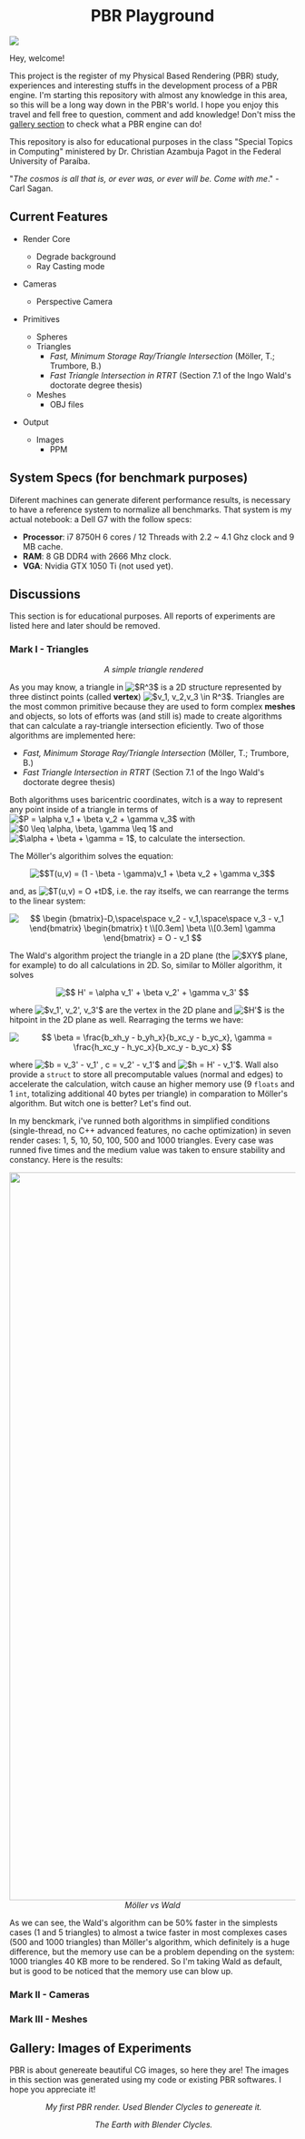 
<h1 align="center">PBR Playground</h1>

<img src="https://github.com/Gabrielnero000/PBR-Playground/blob/master/gallery/first.png?raw=true">

Hey, welcome! 

This project is the register of my Physical Based Rendering (PBR) study, experiences and interesting stuffs in the development process of a PBR engine. I'm starting this repository with almost any knowledge in this area, so this will be a long way down in the PBR's world. I hope you enjoy this travel and fell free to question, comment and  add knowledge! Don't miss the [gallery section](https://github.com/Gabrielnero000/PBR-Playground#gallery-images-of-experiments) to check what a PBR engine can do!

This repository is also for educational purposes in the class "Special Topics in Computing" ministered by Dr. Christian Azambuja Pagot in the  Federal University of Paraíba.

"_The cosmos is all that is, or ever was, or ever will be. Come with me_." - Carl Sagan.

## Current Features
* Render Core
	* Degrade background
	* Ray Casting mode
	
* Cameras

	* Perspective Camera
	
* Primitives
	* Spheres
	* Triangles
		* *Fast, Minimum Storage Ray/Triangle Intersection* (Möller, T.; Trumbore, B.)
		* *Fast Triangle Intersection in RTRT* (Section 7.1 of the Ingo Wald's doctorate degree thesis)
	* Meshes
		* OBJ files

* Output
	* Images
		* PPM

## System Specs (for benchmark purposes)
Diferent machines can generate diferent performance results, is necessary to have a reference system to normalize all benchmarks. That system is my actual notebook: a Dell G7 with the follow specs:
* **Processor**: i7 8750H 6 cores / 12 Threads with 2.2 ~ 4.1 Ghz clock and 9 MB cache.
* **RAM**: 8 GB DDR4 with 2666 Mhz clock.
* **VGA**: Nvidia GTX 1050 Ti (not used yet).

## Discussions

This section is for educational purposes. All reports of experiments are listed here and later should be removed.

### Mark I - Triangles

<p align="center">
    <img src="https://github.com/Gabrielnero000/PBR-Playground/blob/master/gallery/triangle.png?raw=true" alt>
    <em>A simple triangle rendered</em>
</p>

As you may know, a triangle in <img src="https://latex.codecogs.com/gif.latex?\inline&space;\dpi{150}&space;\fn_phv&space;$R^3$" title="$R^3$" /> is a 2D structure represented by three distinct points (called **vertex**) <img src="https://latex.codecogs.com/gif.latex?\inline&space;\dpi{150}&space;$v_1,&space;v_2,v_3&space;\in&space;R^3$" title="$v_1, v_2,v_3 \in R^3$" />. Triangles are the most common primitive because they are used to form complex **meshes** and objects, so lots of efforts was (and still is) made to create algorithms that can calculate a ray-triangle intersection eficiently. Two of those algorithms are implemented here: 

* *Fast, Minimum Storage Ray/Triangle Intersection* (Möller, T.; Trumbore, B.)
* *Fast Triangle Intersection in RTRT* (Section 7.1 of the Ingo Wald's doctorate degree thesis)

Both algorithms uses baricentric coordinates, witch is a way to represent any point inside of a triangle in terms of  <img src="https://latex.codecogs.com/gif.latex?\inline&space;\dpi{150}&space;$P&space;=&space;\alpha&space;v_1&space;&plus;&space;\beta&space;v_2&space;&plus;&space;\gamma&space;v_3$" title="$P = \alpha v_1 + \beta v_2 + \gamma v_3$" /> with <img src="https://latex.codecogs.com/gif.latex?\inline&space;\dpi{150}&space;$0&space;\leq&space;\alpha,&space;\beta,&space;\gamma&space;\leq&space;1$" title="$0 \leq \alpha, \beta, \gamma \leq 1$" />  and <img src="https://latex.codecogs.com/gif.latex?\inline&space;\dpi{150}&space;$\alpha&space;&plus;&space;\beta&space;&plus;&space;\gamma&space;=&space;1$" title="$\alpha + \beta + \gamma = 1$" />, to calculate the intersection. 

The Möller's algorithim solves the equation:

<p align="center">
<img src="https://latex.codecogs.com/gif.latex?\inline&space;\dpi{150}&space;$$T(u,v)&space;=&space;(1&space;-&space;\beta&space;-&space;\gamma)v_1&space;&plus;&space;\beta&space;v_2&space;&plus;&space;\gamma&space;v_3$$" title="$$T(u,v) = (1 - \beta - \gamma)v_1 + \beta v_2 + \gamma v_3$$" />
<p>

and, as <img src="https://latex.codecogs.com/gif.latex?\inline&space;\dpi{150}&space;$T(u,v)&space;=&space;O&space;&plus;tD$" title="$T(u,v) = O +tD$" />, i.e. the ray itselfs, we can rearrange the terms to the linear system:

<p align="center">
<img src="https://latex.codecogs.com/gif.latex?\inline&space;\dpi{150}&space;$$&space;\begin&space;{bmatrix}-D,\space\space&space;v_2&space;-&space;v_1,\space\space&space;v_3&space;-&space;v_1&space;\end{bmatrix}&space;\begin{bmatrix}&space;t&space;\\[0.3em]&space;\beta&space;\\[0.3em]&space;\gamma&space;\end{bmatrix}&space;=&space;O&space;-&space;v_1&space;$$" title="$$ \begin {bmatrix}-D,\space\space v_2 - v_1,\space\space v_3 - v_1 \end{bmatrix} \begin{bmatrix} t \\[0.3em] \beta \\[0.3em] \gamma \end{bmatrix} = O - v_1 $$" />
<p>

The Wald's algorithm project the triangle in a 2D plane (the <img src="https://latex.codecogs.com/gif.latex?\inline&space;\dpi{150}&space;$XY$" title="$XY$" /> plane, for example) to do all calculations in 2D. So, similar to Möller algorithm, it solves

<p align="center">
<img src="https://latex.codecogs.com/gif.latex?\inline&space;\dpi{150}&space;$$&space;H'&space;=&space;\alpha&space;v_1'&space;&plus;&space;\beta&space;v_2'&space;&plus;&space;\gamma&space;v_3'&space;$$" title="$$ H' = \alpha v_1' + \beta v_2' + \gamma v_3' $$" />
<p>

where <img src="https://latex.codecogs.com/gif.latex?\inline&space;\dpi{150}&space;$v_1',&space;v_2',&space;v_3'$" title="$v_1', v_2', v_3'$" /> are the vertex in the 2D plane and <img src="https://latex.codecogs.com/gif.latex?\inline&space;\dpi{150}&space;$H'$" title="$H'$" /> is the hitpoint in the 2D plane as well. Rearraging the terms we have:

<p align="center">
<img src="https://latex.codecogs.com/gif.latex?\inline&space;\dpi{150}&space;$$&space;\beta&space;=&space;\frac{b_xh_y&space;-&space;b_yh_x}{b_xc_y&space;-&space;b_yc_x},&space;\gamma&space;=&space;\frac{h_xc_y&space;-&space;h_yc_x}{b_xc_y&space;-&space;b_yc_x}&space;$$" title="$$ \beta = \frac{b_xh_y - b_yh_x}{b_xc_y - b_yc_x}, \gamma = \frac{h_xc_y - h_yc_x}{b_xc_y - b_yc_x} $$" />
<p>

where <img src="https://latex.codecogs.com/gif.latex?\inline&space;\dpi{150}&space;$b&space;=&space;v_3'&space;-&space;v_1'&space;,&space;c&space;=&space;v_2'&space;-&space;v_1'$" title="$b = v_3' - v_1' , c = v_2' - v_1'$" /> and <img src="https://latex.codecogs.com/gif.latex?\inline&space;\dpi{150}&space;$h&space;=&space;H'&space;-&space;v_1'$" title="$h = H' - v_1'$" />. Wall also provide a `struct` to store all precomputable values (normal and edges) to accelerate the calculation, witch cause an higher memory use (9 `floats` and 1 `int`, totalizing additional 40 bytes per triangle) in comparation to Möller's algorithm. But witch one is better? Let's find out.

In my benckmark, i've runned both algorithms in simplified conditions (single-thread, no C++ advanced features, no cache optimization) in seven render cases: 1, 5, 10, 50, 100, 500 and 1000 triangles. Every case was runned five times and the medium value was taken to ensure stability and constancy. Here is the results:

<p align="center" style="width: 100%;">
    <img src="https://raw.githubusercontent.com/Gabrielnero000/PBR-Playground/master/utils/Triangle%20Intersection%20Algorithms%20Performance.png" alt width="1280">
    <em>Möller vs Wald</em>
</p>

As we can see, the Wald's algorithm can be 50% faster in the simplests cases (1 and 5 triangles) to almost a twice faster in most complexes cases (500 and 1000 triangles) than Möller's algorithm, which definitely is a huge difference, but the memory use can be a problem depending on the system: 1000 triangles 40 KB more to be rendered. So I'm taking Wald as default, but is good to be noticed that the memory use can blow up.

### Mark II - Cameras
### Mark III - Meshes

## Gallery: Images of Experiments
PBR is about genereate beautiful CG images, so here they are! The images in this section was generated using my code or existing PBR softwares. I hope you appreciate it!

<p align="center">
    <img src="https://github.com/Gabrielnero000/PBR-Playground/blob/master/gallery/first.png?raw=true" alt>
    <em>My first PBR render. Used Blender Clycles to genereate it.</em>
</p>

<p align="center">
    <img src="https://github.com/Gabrielnero000/PBR-Playground/blob/master/gallery/earth.png?raw=true" alt>
    <em>The Earth with Blender Clycles.</em>
</p>
<!--stackedit_data:
eyJoaXN0b3J5IjpbLTEyNTQxNDExMjMsMTA3ODAzMDExOCwxMT
A5MjY1OTQ2LC00OTg5Mjg1MTUsLTI0MDA1OTIyNSwxMDU1MDk5
MjM3LDE2MTUwNzUxMjUsLTE2Mjk0MzQ1NjksLTEwNDk0MDMzNj
QsLTIwODU2MDIyNzcsLTIwODU2MDIyNzcsODc4OTM1MDQyLDEz
NzY2MTY2NDUsOTMwNTQ1Mjg3LC0xMjE0NjU3MTMyLDE4NTkzMT
cxMjMsMTQxMDA1NzQ0NywtNDU2ODI5MDYyLC0xMTEzMjM0MTM1
LC03MjY1NzU4NzBdfQ==
-->